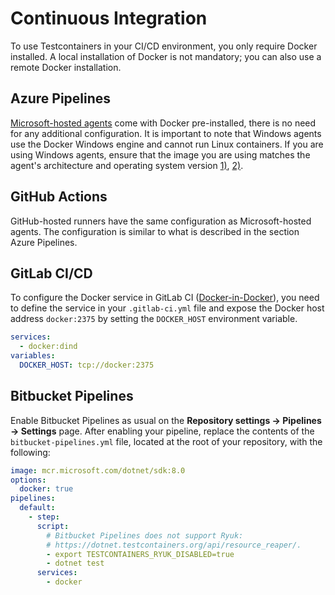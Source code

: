 # Continuous Integration

To use Testcontainers in your CI/CD environment, you only require Docker installed. A local installation of Docker is not mandatory; you can also use a remote Docker installation.

## Azure Pipelines

[Microsoft-hosted agents](https://learn.microsoft.com/en-us/azure/devops/pipelines/agents/hosted?view=azure-devops) come with Docker pre-installed, there is no need for any additional configuration. It is important to note that Windows agents use the Docker Windows engine and cannot run Linux containers. If you are using Windows agents, ensure that the image you are using matches the agent's architecture and operating system version [1)](https://docs.docker.com/build/building/multi-platform/), [2)](https://learn.microsoft.com/en-us/virtualization/windowscontainers/deploy-containers/version-compatibility).

## GitHub Actions

GitHub-hosted runners have the same configuration as Microsoft-hosted agents. The configuration is similar to what is described in the section Azure Pipelines.

## GitLab CI/CD

To configure the Docker service in GitLab CI ([Docker-in-Docker](https://docs.gitlab.com/ee/ci/docker/using_docker_build.html#use-docker-in-docker)), you need to define the service in your `.gitlab-ci.yml` file and expose the Docker host address `docker:2375` by setting the `DOCKER_HOST` environment variable.

```yml title=".gitlab-ci.yml file"
services:
  - docker:dind
variables:
  DOCKER_HOST: tcp://docker:2375
```

## Bitbucket Pipelines

Enable Bitbucket Pipelines as usual on the **Repository settings → Pipelines → Settings** page. After enabling your pipeline, replace the contents of the `bitbucket-pipelines.yml` file, located at the root of your repository, with the following:

```yml
image: mcr.microsoft.com/dotnet/sdk:8.0
options:
  docker: true
pipelines:
  default:
    - step:
      script:
        # Bitbucket Pipelines does not support Ryuk:
        # https://dotnet.testcontainers.org/api/resource_reaper/.
        - export TESTCONTAINERS_RYUK_DISABLED=true
        - dotnet test
      services:
        - docker
```
